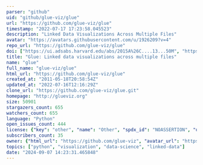 ```yaml
---
parser: "github"
uid: "github/glue-viz/glue"
url: "https://github.com/glue-viz/glue"
timestamp: "2022-07-17 17:23:58.045523"
description: "Linked Data Visualizations Across Multiple Files"
avatar: "https://avatars.githubusercontent.com/u/1926209?v=4"
repo_url: "https://github.com/glue-viz/glue"
doi: ["https://ui.adsabs.harvard.edu/abs/2015A%26C....13...50M", "https://ui.adsabs.harvard.edu/abs/2014ascl.soft02002B/abstract"]
title: "Glue: Linked data visualizations across multiple files"
name: "glue"
full_name: "glue-viz/glue"
html_url: "https://github.com/glue-viz/glue"
created_at: "2011-05-18T20:58:54Z"
updated_at: "2022-07-16T12:16:29Z"
clone_url: "https://github.com/glue-viz/glue.git"
homepage: "http://glueviz.org"
size: 50901
stargazers_count: 655
watchers_count: 655
language: "Python"
open_issues_count: 444
license: {"key": "other", "name": "Other", "spdx_id": "NOASSERTION", "url": null, "node_id": "MDc6TGljZW5zZTA="}
subscribers_count: 35
owner: {"html_url": "https://github.com/glue-viz", "avatar_url": "https://avatars.githubusercontent.com/u/1926209?v=4", "login": "glue-viz", "type": "Organization"}
topics: ["python", "visualization", "data-science", "linked-data"]
date: "2024-09-07 14:23:31.465848"
---
```

